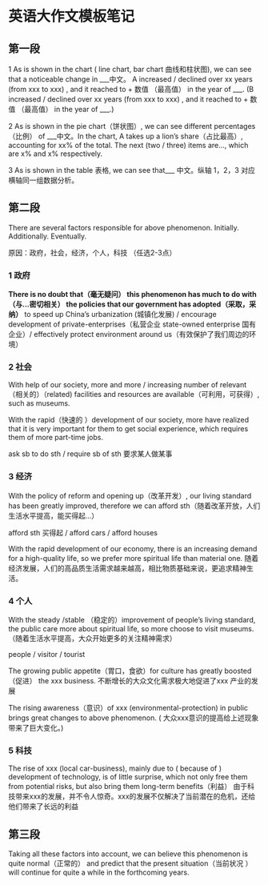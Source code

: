 # 英语大作文模板笔记

## 第一段

1 As is shown in the chart ( line chart, bar chart 曲线和柱状图), we can see that a noticeable change in ___中文。 A increased / declined over xx years (from xxx to xxx) , and it reached to + 数值 （最高值） in the year of ___.  (B increased / declined over xx years (from xxx to xxx) , and it reached to + 数值 （最高值） in the year of ___.)

2 As is shown in the pie chart（饼状图）, we can see different percentages（比例） of ___中文。In the chart, A takes up a lion’s share（占比最高）, accounting for xx% of the total. The next (two / three) items are..., which are x% and x% respectively.

3 As is shown in the table 表格, we can see that___ 中文。纵轴 1，2，3 对应横轴同一组数据分析。

## 第二段

There are several factors responsible for above phenomenon. Initially. Additionally. Eventually.

原因：政府，社会，经济，个人，科技 （任选2-3点）

### 1 政府

**There is no doubt that（毫无疑问） this phenomenon has much to do with（与...密切相关） the policies that our government has adopted（采取，采纳）** to speed up China’s urbanization (城镇化发展) / encourage development of private-enterprises（私营企业 state-owned enterprise 国有企业）/ effectively protect environment around us（有效保护了我们周边的环境）

### 2 社会

With help of our society, more and more / increasing number of relevant（相关的）（related) facilities and resources are available（可利用，可获得）, such as museums.

With the rapid（快速的 ）development of our society, more have realized that it is very important for them to get social experience, which requires them of more part-time jobs.

ask sb to do sth / require sb of sth 要求某人做某事

### 3 经济

With the policy of reform and opening up（改革开发）, our living standard has been greatly improved, therefore we can afford sth（随着改革开放，人们生活水平提高，能买得起...）

afford sth 买得起 / afford cars / afford houses

With the rapid development of our economy, there is an increasing demand for a high-quality life, so we prefer more spiritual life than material one.
随着经济发展，人们的高品质生活需求越来越高，相比物质基础来说，更追求精神生活。

### 4 个人

With the steady /stable （稳定的）improvement of people’s living standard, the public care more about spiritual life, so more choose to visit museums.（随着生活水平提高，大众开始更多的关注精神需求）

people / visitor / tourist

The growing public appetite（胃口，食欲）for culture has greatly boosted（促进） the xxx business.
不断增长的大众文化需求极大地促进了xxx 产业的发展

The rising awareness（意识）of xxx (environmental-protection) in public brings great changes to above phenomenon. ( 大众xxx意识的提高给上述现象带来了巨大变化。)

### 5 科技

The rise of xxx (local car-business), mainly due to ( because of ) development of technology, is of little surprise, which not only free them from potential risks, but also bring them long-term benefits（利益）
由于科技带来xxx的发展，并不令人惊奇。xxx的发展不仅解决了当前潜在的危机，还给他们带来了长远的利益

## 第三段

Taking all these factors into account, we can believe this phenomenon is quite normal（正常的） and predict that the present situation（当前状况 ）will continue for quite a while in the forthcoming years.